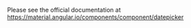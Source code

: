 Please see the official documentation at https://material.angular.io/components/component/datepicker
